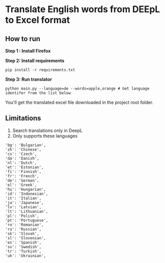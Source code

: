 # Translate English words from DEEpL to Excel format


## How to run

**Step 1 : Install Firefox**

**Step 2: Install requirements**

```shell
pip install -r requirements.txt
```

**Step 3: Run translator**

```shell
python main.py --language=de --words=apple,orange # Get language identifer from the list below
```

You'll get the translated excel file downloaded in the project root folder.

## Limitations

1. Search translations only in DeepL
2. Only supports these languages

```shell
'bg': 'Bulgarian',
'zh': 'Chinese',
'cs': 'Czech',
'da': 'Danish',
'nl': 'Dutch',
'et': 'Estonian',
'fi': 'Finnish',
'fr': 'French',
'de': 'German',
'el': 'Greek',
'hu': 'Hungarian',
'id': 'Indonesian',
'it': 'Italian',
'ja': 'Japanese',
'lv': 'Latvian',
'lt': 'Lithuanian',
'pl': 'Polish',
'pt': 'Portuguese',
'ro': 'Romanian',
'ru': 'Russian',
'sk': 'Slovak',
'sl': 'Slovenian',
'es': 'Spanish',
'sv': 'Swedish',
'tr': 'Turkish',
'uk': 'Ukrainian',
```

